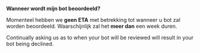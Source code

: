 **Wanneer wordt mijn bot beoordeeld?**

Momenteel hebben we **geen ETA** met betrekking tot wanneer u bot zal worden beoordeeld. Waarschijnlijk zal het **meer dan** een week duren.

Continually asking us as to when your bot will be reviewed will result in your bot being declined.